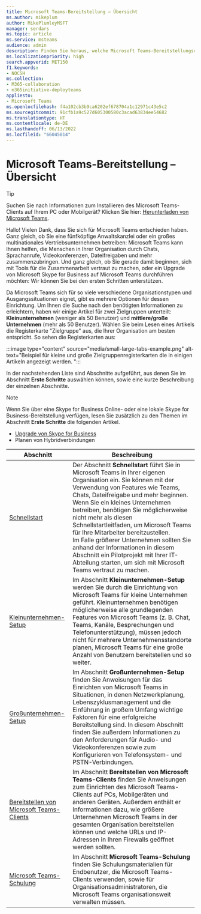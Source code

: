 ```yaml
---
title: Microsoft Teams-Bereitstellung – Übersicht
ms.author: mikeplum
author: MikePlumleyMSFT
manager: serdars
ms.topic: article
ms.service: msteams
audience: admin
description: Finden Sie heraus, welche Microsoft Teams-Bereitstellungsoption für Sie die richtige ist.
ms.localizationpriority: high
search.appverid: MET150
f1.keywords:
- NOCSH
ms.collection:
- M365-collaboration
- m365initiative-deployteams
appliesto:
- Microsoft Teams
ms.openlocfilehash: f4a102cb3b9ca6202ef678704a1c12971c43e5c2
ms.sourcegitcommit: 91cfb1a9c527d605300580c3acad63834ee54682
ms.translationtype: HT
ms.contentlocale: de-DE
ms.lasthandoff: 06/13/2022
ms.locfileid: "66045814"
---
```

# <a name="microsoft-teams-deployment-overview"></a>Microsoft Teams-Bereitstellung – Übersicht

> [!TIP]
> Suchen Sie nach Informationen zum Installieren des Microsoft Teams-Clients auf Ihrem PC oder Mobilgerät? Klicken Sie hier: [Herunterladen von Microsoft Teams](https://www.microsoft.com/microsoft-teams/download-app).

Hallo! Vielen Dank, dass Sie sich für Microsoft Teams entschieden haben. Ganz gleich, ob Sie eine fünfköpfige Anwaltskanzlei oder ein großes multinationales Vertriebsunternehmen betreiben: Microsoft Teams kann Ihnen helfen, die Menschen in Ihrer Organisation durch Chats, Sprachanrufe, Videokonferenzen, Dateifreigaben und mehr zusammenzubringen. Und ganz gleich, ob Sie gerade damit beginnen, sich mit Tools für die Zusammenarbeit vertraut zu machen, oder ein Upgrade von Microsoft Skype for Business auf Microsoft Teams durchführen möchten: Wir können Sie bei den ersten Schritten unterstützen.

Da Microsoft Teams sich für so viele verschiedene Organisationstypen und Ausgangssituationen eignet, gibt es mehrere Optionen für dessen Einrichtung. Um Ihnen die Suche nach den benötigten Informationen zu erleichtern, haben wir einige Artikel für zwei Zielgruppen unterteilt: **Kleinunternehmen** (weniger als 50 Benutzer) und **mittlere/große Unternehmen** (mehr als 50 Benutzer). Wählen Sie beim Lesen eines Artikels die Registerkarte "Zielgruppe" aus, die Ihrer Organisation am besten entspricht. So sehen die Registerkarten aus:

:::image type="content" source="media/small-large-tabs-example.png" alt-text="Beispiel für kleine und große Zielgruppenregisterkarten die in einigen Artikeln angezeigt werden. ":::

In der nachstehenden Liste sind Abschnitte aufgeführt, aus denen Sie im Abschnitt **Erste Schritte** auswählen können, sowie eine kurze Beschreibung der einzelnen Abschnitte.

> [!NOTE]
> Wenn Sie über eine Skype for Business Online- oder eine lokale Skype for Business-Bereitstellung verfügen, lesen Sie zusätzlich zu den Themen im Abschnitt **Erste Schritte** die folgenden Artikel.
>
> - [Upgrade von Skype for Business](upgrade-start-here.md)
> - Planen von Hybridverbindungen

|Abschnitt  |Beschreibung  |
|---------|---------|
|[Schnellstart](get-started-with-teams-quick-start.md)     | Der Abschnitt **Schnellstart** führt Sie in Microsoft Teams in Ihrer eigenen Organisation ein. Sie können mit der Verwendung von Features wie Teams, Chats, Dateifreigabe und mehr beginnen. <br>Wenn Sie ein kleines Unternehmen betreiben, benötigen Sie möglicherweise nicht mehr als diesen Schnellstartleitfaden, um Microsoft Teams für Ihre Mitarbeiter bereitzustellen. <br>Im Falle größerer Unternehmen sollten Sie anhand der Informationen in diesem Abschnitt ein Pilotprojekt mit Ihrer IT-Abteilung starten, um sich mit Microsoft Teams vertraut zu machen.        |
|[Kleinunternehmen-Setup](deploy-small-business.md)| Im Abschnitt **Kleinunternehmen-Setup** werden Sie durch die Einrichtung von Microsoft Teams für kleine Unternehmen geführt. Kleinunternehmen benötigen möglicherweise alle grundlegenden Features von Microsoft Teams (z. B. Chat, Teams, Kanäle, Besprechungen und Telefonunterstützung), müssen jedoch nicht für mehrere Unternehmensstandorte planen, Microsoft Teams für eine große Anzahl von Benutzern bereitstellen und so weiter.
|[Großunternehmen-Setup](deploy-enterprise-overview.md)     | Im Abschnitt **Großunternehmen-Setup** finden Sie Anweisungen für das Einrichten von Microsoft Teams in Situationen, in denen Netzwerkplanung, Lebenszyklusmanagement und die Einführung in großem Umfang wichtige Faktoren für eine erfolgreiche Bereitstellung sind. In diesem Abschnitt finden Sie außerdem Informationen zu den Anforderungen für Audio- und Videokonferenzen sowie zum Konfigurieren von Telefonsystem- und PSTN-Verbindungen.         |
|[Bereitstellen von Microsoft Teams-Clients](get-clients.md)     | Im Abschnitt **Bereitstellen von Microsoft Teams-Clients** finden Sie Anweisungen zum Einrichten des Microsoft Teams-Clients auf PCs, Mobilgeräten und anderen Geräten. Außerdem enthält er Informationen dazu, wie größere Unternehmen Microsoft Teams in der gesamten Organisation bereitstellen können und welche URLs und IP-Adressen in Ihren Firewalls geöffnet werden sollten.       |
|[Microsoft Teams-Schulung](training-microsoft-teams-landing-page.md)     | Im Abschnitt **Microsoft Teams-Schulung** finden Sie Schulungsmaterialien für Endbenutzer, die Microsoft Teams-Clients verwenden, sowie für Organisationsadministratoren, die Microsoft Teams organisationsweit verwalten müssen.        |
